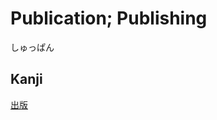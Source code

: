 # Publication; Publishing
しゅっぱん

## Kanji
[出](../Kanji/kanji-dict/出.md)[版](../Kanji/kanji-dict/版.md)